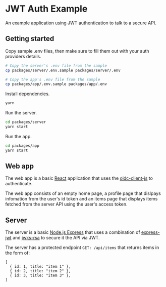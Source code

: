 # JWT Auth Example

An example application using JWT authentication to talk to a secure API.

## Getting started

Copy sample .env files, then make sure to fill them out with your auth providers details.

```sh
# Copy the server's .env file from the sample
cp packages/server/.env.sample packages/server/.env

# Copy the app's .env file from the sample
cp packages/app/.env.sample packages/app/.env
```

Install dependencies.

```sh
yarn
```

Run the server.

```sh
cd packages/server
yarn start
```

Run the app.

```sh
cd packages/app
yarn start
```

## Web app

The web app is a basic [React](https://reactjs.org/) application that uses the [oidc-client-js](https://github.com/IdentityModel/oidc-client-js/) to authenticate.

The web app consists of an empty home page, a profile page that dislpays infomation from the user's id token and an items page that displays items fetched from the server API using the user's access token.

## Server

The server is a basic [Node.js Express](https://expressjs.com/) that uses a combination of [express-jwt](https://github.com/auth0/express-jwt) and [jwks-rsa](https://github.com/auth0/node-jwks-rsa) to secure it the API via JWT.

The server has a protected endpoint `GET: /api/items` that returns items in the form of:

```
[
  { id: 1, title: "item 1" },
  { id: 2, title: "item 2" },
  { id: 3, title: "item 3" },
]
```
